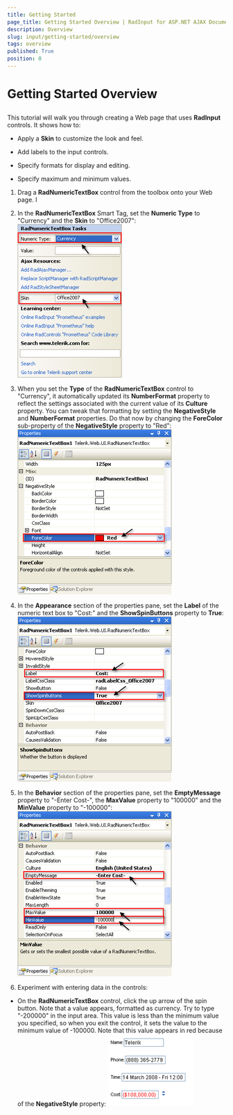 ```yaml
---
title: Getting Started
page_title: Getting Started Overview | RadInput for ASP.NET AJAX Documentation
description: Overview
slug: input/getting-started/overview
tags: overview
published: True
position: 0
---
```


# Getting Started Overview



## 

This tutorial will walk you through creating a Web page that uses **RadInput** controls. It shows how to:

* Apply a **Skin** to customize the look and feel.

* Add labels to the input controls.

* Specify formats for display and editing.

* Specify maximum and minimum values.


1. Drag a **RadNumericTextBox** control from the toolbox onto your Web page. I

1. In the **RadNumericTextBox** Smart Tag, set the **Numeric Type** to "Currency" and the **Skin** to "Office2007":
![Numeric Type](images/RadNumericTextBoxNumericType.png)

1. When you set the **Type** of the **RadNumericTextBox** control to "Currency", it automatically updated its **NumberFormat** property to reflect the settings associated with the current value of its **Culture** property. You can tweak that formatting by setting the **NegativeStyle** and **NumberFormat** properties. Do that now by changing the **ForeColor** sub-property of the **NegativeStyle** property to "Red":
![Negative Style](images/RadNumericTextboxNegativeStyle.png)

1. In the **Appearance** section of the properties pane, set the **Label** of the numeric text box to "Cost:" and the **ShowSpinButtons** property to **True**:
![Label](images/RadNumericTextBoxLabel.png)

1. In the **Behavior** section of the properties pane, set the **EmptyMessage** property to "-Enter Cost-", the **MaxValue** property to "100000" and the **MinValue** property to "-100000":
![Behavior Properties](images/RadNumericTextBoxBehaviorProperties.png)


1. Experiment with entering data in the controls:

* On the **RadNumericTextBox** control, click the up arrow of the spin button. Note that a value appears, formatted as currency. Try to type "-200000" in the input area. This value is less than the minimum value you specified, so when you exit the control, it sets the value to the minimum value of -100000. Note that this value appears in red because of the **NegativeStyle** property:
![Entered Values](images/EnteredValues.png)
